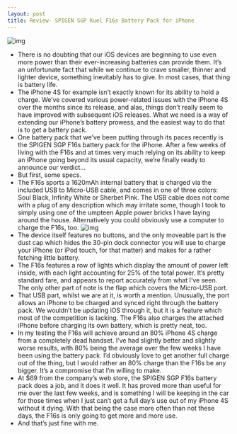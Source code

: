 ```yaml
---
layout: post
title: Review- SPIGEN SGP Kuel F16s Battery Pack for iPhone
---
```

![img](http://media.idownloadblog.com/wp-content/uploads/2012/03/black-2_2_9.jpeg)
* There is no doubting that our iOS devices are beginning to use even more power than their ever-increasing batteries can provide them. It’s an unfortunate fact that while we continue to crave smaller, thinner and lighter device, something inevitably has to give. In most cases, that thing is battery life.
* The iPhone 4S for example isn’t exactly known for its ability to hold a charge. We’ve covered various power-related issues with the iPhone 4S over the months since its release, and alas, things don’t really seem to have improved with subsequent iOS releases. What we need is a way of extending our iPhone’s battery prowess, and the easiest way to do that is to get a battery pack.
* One battery pack that we’ve been putting through its paces recently is the SPIGEN SGP F16s battery pack for the iPhone. After a few weeks of living with the F16s and at times very much relying on its ability to keep an iPhone going beyond its usual capacity, we’re finally ready to announce our verdict…
* But first, some specs.
* The F16s sports a 1620mAh internal battery that is charged via the included USB to Micro-USB cable, and comes in one of three colors: Soul Black, Infinity White or Sherbet Pink. The USB cable does not come with a plug of any description which may irritate some, though I took to simply using one of the umpteen Apple power bricks I have laying around the house. Alternatively you could obviously use a computer to charge the F16s, too.
![img](http://media.idownloadblog.com/wp-content/uploads/2012/03/xmain_2_53.jpeg)
* The device itself features no buttons, and the only moveable part is the dust cap which hides the 30-pin dock connector you will use to charge your iPhone (or iPod touch, for that matter) and makes for a rather fetching little battery.
* The F16s features a row of lights which display the amount of power left inside, with each light accounting for 25% of the total power. It’s pretty standard fare, and appears to report accurately from what I’ve seen. The only other part of note is the flap which covers the Micro-USB port.
* That USB part, whilst we are at it, is worth a mention. Unusually, the port allows an iPhone to be charged and synced right through the battery pack. We wouldn’t be updating iOS through it, but it is a feature which most of the competition is lacking. The F16s also charges the attached iPhone before charging its own battery, which is pretty neat, too.
* In my testing the F16s will achieve around an 80% iPhone 4S charge from a completely dead handset. I’ve had slightly better and slightly worse results, with 80% being the average over the few weeks I have been using the battery pack. I’d obviously love to get another full charge out of the thing, but I would rather an 80% charge than the F16s be any bigger. It’s a compromise that I’m willing to make.
* At $69 from the company’s web store, the SPIGEN SGP F16s battery pack does a job, and it does it well. It has proved more than useful for me over the last few weeks, and is something I will be keeping in the car for those times when I just can’t get a full day’s use out of my iPhone 4S without it dying. With that being the case more often than not these days, the F16s is only going to get more and more use.
* And that’s just fine with me.

